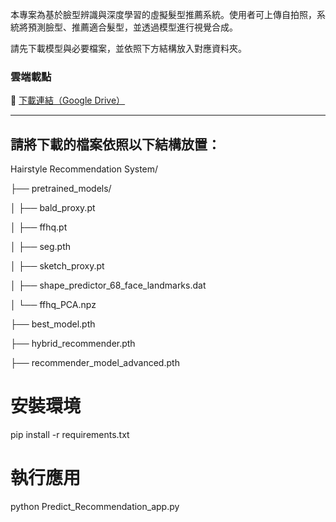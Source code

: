 本專案為基於臉型辨識與深度學習的虛擬髮型推薦系統。使用者可上傳自拍照，系統將預測臉型、推薦適合髮型，並透過模型進行視覺合成。

請先下載模型與必要檔案，並依照下方結構放入對應資料夾。

### 雲端載點

🔗 [下載連結（Google Drive）](https://drive.google.com/drive/folders/1Q-gRmi4l2JtdDCf4RZIDDP-RIqlsEKFH?usp=sharing)

---

## 請將下載的檔案依照以下結構放置：
Hairstyle Recommendation System/

├── pretrained_models/

│ ├── bald_proxy.pt

│ ├── ffhq.pt

│ ├── seg.pth

│ ├── sketch_proxy.pt

│ ├── shape_predictor_68_face_landmarks.dat

│ └── ffhq_PCA.npz

├── best_model.pth

├── hybrid_recommender.pth

├── recommender_model_advanced.pth


# 安裝環境
pip install -r requirements.txt

# 執行應用
python Predict_Recommendation_app.py
